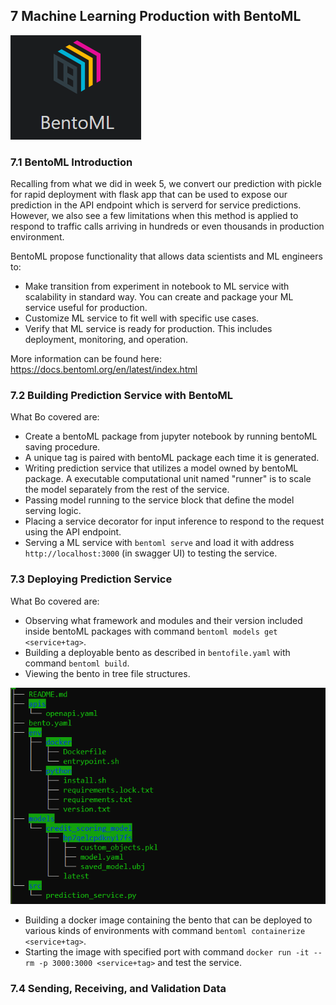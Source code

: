 ## 7 Machine Learning Production with BentoML

![image](images/BentoML_logo.png)

### 7.1 BentoML Introduction

Recalling from what we did in week 5, we convert our prediction with pickle for rapid deployment with flask app that can be used to expose our prediction in the API endpoint which is serverd for service predictions. However, we also see a few limitations when this method is applied to respond to traffic calls arriving in hundreds or even thousands in production environment.  

BentoML propose functionality that allows data scientists and ML engineers to:

   - Make transition from experiment in notebook to ML service with scalability in standard way. You can create and package your ML service useful for production.
   - Customize ML service to fit well with specific use cases.
   - Verify that ML service is ready for production. This includes deployment, monitoring, and operation.

More information can be found here: https://docs.bentoml.org/en/latest/index.html

### 7.2 Building Prediction Service with BentoML

What Bo covered are:

   - Create a bentoML package from jupyter notebook by running bentoML saving procedure.
   - A unique tag is paired with bentoML package each time it is generated. 
   - Writing prediction service that utilizes a model owned by bentoML package. A executable computational unit named "runner" is to scale the model separately from the rest of the service.
   - Passing model running to the service block that define the model serving logic.
   - Placing a service decorator for input inference to respond to the request using the API endpoint.
   - Serving a ML service with `bentoml serve` and load it with address `http://localhost:3000` (in swagger UI) to testing the service. 


### 7.3 Deploying Prediction Service

What Bo covered are:

   - Observing what framework and modules and their version included inside bentoML packages with command `bentoml models get <service+tag>`.
   - Building a deployable bento as described in `bentofile.yaml` with command `bentoml build`.
   - Viewing the bento in tree file structures.

![image](images/bento_tree_view.png)

   - Building a docker image containing the bento that can be deployed to various kinds of environments with command `bentoml containerize <service+tag>`.
   - Starting the image with specified port with command `docker run -it --rm -p 3000:3000 <service+tag>` and test the service. 

### 7.4 Sending, Receiving, and Validation Data
